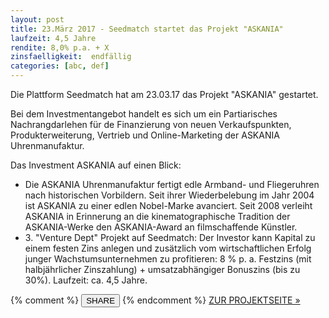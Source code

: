```yaml
---
layout: post
title: 23.März 2017 - Seedmatch startet das Projekt "ASKANIA"
laufzeit: 4,5 Jahre
rendite: 8,0% p.a. + X
zinsfaelligkeit:  endfällig
categories: [abc, def]
---
```


<p>Die Plattform Seedmatch hat am 23.03.17 das Projekt "ASKANIA" gestartet.</p>

<p>Bei dem Investmentangebot handelt es sich um ein Partiarisches Nachrangdarlehen für de Finanzierung von neuen Verkaufspunkten, Produkterweiterung, Vertrieb und Online-Marketing der ASKANIA Uhrenmanufaktur.</p>

<p>Das Investment ASKANIA auf einen Blick:</p>
<ul>    
    <li>Die ASKANIA Uhrenmanufaktur fertigt edle Armband- und Fliegeruhren nach historischen Vorbildern.
    Seit ihrer Wiederbelebung im Jahr 2004 ist ASKANIA zu einer edlen Nobel-Marke avanciert. Seit 2008 verleiht ASKANIA in Erinnerung an die kinematographische Tradition der ASKANIA-Werke den ASKANIA-Award an filmschaffende Künstler. 
    </li>    
    <li>3. "Venture Dept" Projekt auf Seedmatch: Der Investor kann Kapital zu einem festen Zins anlegen und zusätzlich vom wirtschaftlichen Erfolg junger Wachstumsunternehmen zu profitieren: 8 % p. a. Festzins (mit halbjährlicher Zinszahlung) + umsatzabhängiger Bonuszins (bis zu 30%). Laufzeit: ca. 4,5 Jahre.</li>
</ul>

<div class="blogbottom">
    {% comment %}
    <button>SHARE</button>
    {% endcomment %}
    <a target="_blank" href="https://www.seedmatch.de/startups/askania" class="ampstart-btn">ZUR PROJEKTSEITE &raquo;</a>
</div>

